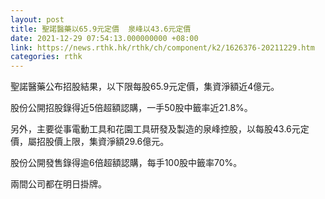 ```yaml
---
layout: post
title: 聖諾醫藥以65.9元定價  泉峰以43.6元定價
date: 2021-12-29 07:54:13.000000000 +08:00
link: https://news.rthk.hk/rthk/ch/component/k2/1626376-20211229.htm
categories: rthk
---
```


聖諾醫藥公布招股結果，以下限每股65.9元定價，集資淨額近4億元。

股份公開招股錄得近5倍超額認購，一手50股中籤率近21.8%。

另外，主要從事電動工具和花園工具研發及製造的泉峰控股，以每股43.6元定價，屬招股價上限，集資淨額29.6億元。

股份公開發售錄得逾6倍超額認購，每手100股中籤率70%。

兩間公司都在明日掛牌。
